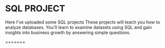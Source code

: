 
# SQL PROJECT
<BODY>
Here I've uploaded some SQL projects
These projects will teach you how to analyze databases. You'll learn to examine datasets using SQL and gain insights into business growth by answering simple questions.
</BODY>

=======

